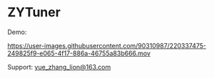 # ZYTuner

Demo:

https://user-images.githubusercontent.com/90310987/220337475-249825f9-e065-4f17-886a-46755a83b666.mov

Support: yue_zhang_lion@163.com
